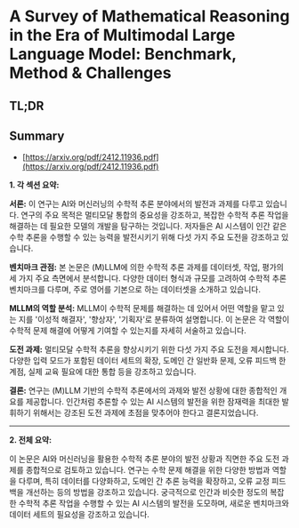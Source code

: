 # A Survey of Mathematical Reasoning in the Era of Multimodal Large Language Model: Benchmark, Method & Challenges
## TL;DR
## Summary
- [https://arxiv.org/pdf/2412.11936.pdf](https://arxiv.org/pdf/2412.11936.pdf)

**1. 각 섹션 요약:**

**서론:**
이 연구는 AI와 머신러닝의 수학적 추론 분야에서의 발전과 과제를 다루고 있습니다. 연구의 주요 목적은 멀티모달 통합의 중요성을 강조하고, 복잡한 수학적 추론 작업을 해결하는 데 필요한 모델의 개발을 탐구하는 것입니다. 저자들은 AI 시스템이 인간 같은 수학 추론을 수행할 수 있는 능력을 발전시키기 위해 다섯 가지 주요 도전을 강조하고 있습니다.

**벤치마크 관점:**
본 논문은 (M)LLM에 의한 수학적 추론 과제를 데이터셋, 작업, 평가의 세 가지 주요 측면에서 분석합니다. 다양한 데이터 형식과 규모를 고려하여 수학적 추론 벤치마크를 다루며, 주로 영어를 기본으로 하는 데이터셋을 소개하고 있습니다.

**MLLM의 역할 분석:**
MLLM이 수학적 문제를 해결하는 데 있어서 어떤 역할을 맡고 있는 지를 '이성적 해결자', '향상자', '기획자'로 분류하여 설명합니다. 이 논문은 각 역할이 수학적 문제 해결에 어떻게 기여할 수 있는지를 자세히 서술하고 있습니다.

**도전 과제:**
멀티모달 수학적 추론을 향상시키기 위한 다섯 가지 주요 도전을 제시합니다. 다양한 입력 모드가 포함된 데이터 세트의 확장, 도메인 간 일반화 문제, 오류 피드백 한계점, 실제 교육 필요에 대한 통합 등을 강조하고 있습니다.

**결론:**
연구는 (M)LLM 기반의 수학적 추론에서의 과제와 발전 상황에 대한 종합적인 개요를 제공합니다. 인간처럼 추론할 수 있는 AI 시스템의 발전을 위한 잠재력을 최대한 발휘하기 위해서는 강조된 도전 과제에 초점을 맞추어야 한다고 결론지었습니다.

---

**2. 전체 요약:**

이 논문은 AI와 머신러닝을 활용한 수학적 추론 분야의 발전 상황과 직면한 주요 도전 과제를 종합적으로 검토하고 있습니다. 연구는 수학 문제 해결을 위한 다양한 방법과 역할을 다루며, 특히 데이터를 다양화하고, 도메인 간 추론 능력을 확장하고, 오류 교정 피드백을 개선하는 등의 방법을 강조하고 있습니다. 궁극적으로 인간과 비슷한 정도의 복잡한 수학적 추론 작업을 수행할 수 있는 AI 시스템의 발전을 도모하며, 새로운 벤치마크와 데이터 세트의 필요성을 강조하고 있습니다.